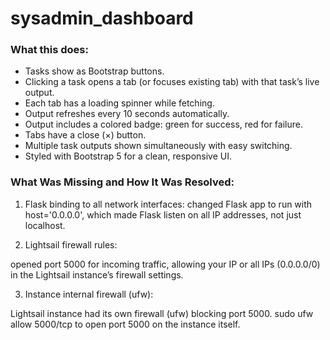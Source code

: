 # sysadmin_dashboard
### What this does:
- Tasks show as Bootstrap buttons.
- Clicking a task opens a tab (or focuses existing tab) with that task’s live output.
- Each tab has a loading spinner while fetching.
- Output refreshes every 10 seconds automatically.
- Output includes a colored badge: green for success, red for failure.
- Tabs have a close (×) button.
- Multiple task outputs shown simultaneously with easy switching.
- Styled with Bootstrap 5 for a clean, responsive UI.

### What Was Missing and How It Was Resolved:
1. Flask binding to all network interfaces:
 changed Flask app to run with host='0.0.0.0', which made Flask listen on all IP addresses, not just localhost.

2. Lightsail firewall rules:

 opened port 5000 for incoming traffic, allowing your IP or all IPs (0.0.0.0/0) in the Lightsail instance’s firewall settings.

3. Instance internal firewall (ufw):

 Lightsail instance had its own firewall (ufw) blocking port 5000.
 sudo ufw allow 5000/tcp to open port 5000 on the instance itself.

